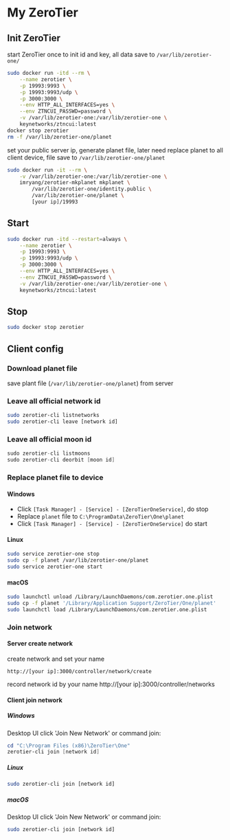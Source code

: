# My ZeroTier

## Init ZeroTier

start ZeroTier once to init id and key, all data save to `/var/lib/zerotier-one/`

```bash
sudo docker run -itd --rm \
    --name zerotier \
    -p 19993:9993 \
    -p 19993:9993/udp \
    -p 3000:3000 \
    --env HTTP_ALL_INTERFACES=yes \
    --env ZTNCUI_PASSWD=password \
    -v /var/lib/zerotier-one:/var/lib/zerotier-one \
    keynetworks/ztncui:latest
docker stop zerotier
rm -f /var/lib/zerotier-one/planet
```

set your public server ip, generate planet file, later need replace planet to all client device, file save to `/var/lib/zerotier-one/planet`

```bash
sudo docker run -it --rm \
    -v /var/lib/zerotier-one:/var/lib/zerotier-one \
    imryang/zerotier-mkplanet mkplanet \
        /var/lib/zerotier-one/identity.public \
        /var/lib/zerotier-one/planet \
        [your ip]/19993
```

## Start
```bash
sudo docker run -itd --restart=always \
    --name zerotier \
    -p 19993:9993 \
    -p 19993:9993/udp \
    -p 3000:3000 \
    --env HTTP_ALL_INTERFACES=yes \
    --env ZTNCUI_PASSWD=password \
    -v /var/lib/zerotier-one:/var/lib/zerotier-one \
    keynetworks/ztncui:latest
```

## Stop
```bash
sudo docker stop zerotier
```

## Client config

### Download planet file
save plant file (`/var/lib/zerotier-one/planet`) from server

### Leave all official network id

```bash
sudo zerotier-cli listnetworks
sudo zerotier-cli leave [network id]
```

### Leave all official moon id

```v
sudo zerotier-cli listmoons
sudo zerotier-cli deorbit [moon id]
```

### Replace planet file to device

#### Windows

+ Click `[Task Manager] - [Service] - [ZeroTierOneService]`, do stop 
+ Replace `planet` file to `C:\ProgramData\ZeroTier\One\planet`
+ Click `[Task Manager] - [Service] - [ZeroTierOneService]` do start

#### Linux
```bash
sudo service zerotier-one stop
sudo cp -f planet /var/lib/zerotier-one/planet
sudo service zerotier-one start
```

#### macOS
```bash
sudo launchctl unload /Library/LaunchDaemons/com.zerotier.one.plist
sudo cp -f planet '/Library/Application Support/ZeroTier/One/planet'
sudo launchctl load /Library/LaunchDaemons/com.zerotier.one.plist
```

### Join network

#### Server create network

create network and set your name
```
http://[your ip]:3000/controller/network/create
```

record network id by your name
http://[your ip]:3000/controller/networks


#### Client join network

##### Windows

Desktop UI click 'Join New Network' or command join:
```powershell
cd "C:\Program Files (x86)\ZeroTier\One"
zerotier-cli join [network id]
```

##### Linux

```bash
sudo zerotier-cli join [network id]
```

##### macOS

Desktop UI click 'Join New Network' or command join:
```bash
sudo zerotier-cli join [network id]
```
